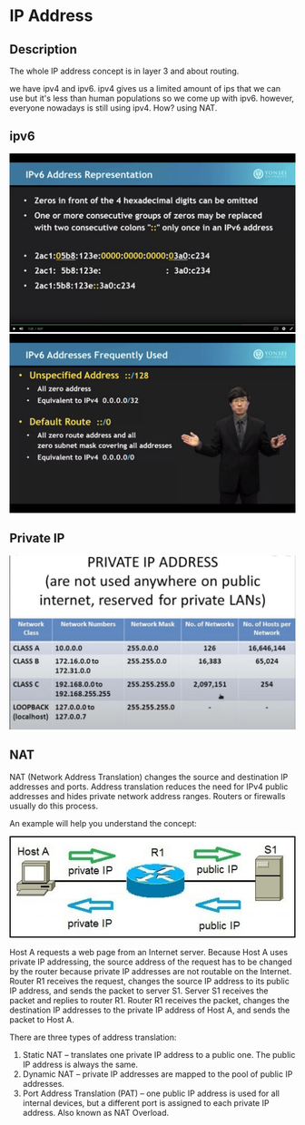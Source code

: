 # IP Address

## Description

The whole IP address concept is in layer 3 and about routing.

we have ipv4 and ipv6. ipv4 gives us a limited amount of ips that we can use but it's less than human populations so we come up with ipv6. however, everyone nowadays is still using ipv4. How? using NAT.

## ipv6

![491482eaa8e67c14783461caf5295d4c.png](../../../_resources/491482eaa8e67c14783461caf5295d4c.png)
![c07168207a5abfd7ddd0dfcae1842dfb.png](../../../_resources/c07168207a5abfd7ddd0dfcae1842dfb.png)

## Private IP

![93fbf8a105550b9844753ed8717a4420.png](../../../_resources/93fbf8a105550b9844753ed8717a4420.png)

## NAT

NAT (Network Address Translation) changes the source and destination IP addresses and ports. Address translation reduces the need for IPv4 public addresses and hides private network address ranges. Routers or firewalls usually do this process.

An example will help you understand the concept:

![2f587588a9a03573793fe207ec2fc910.png](../../../_resources/2f587588a9a03573793fe207ec2fc910.png)

Host A requests a web page from an Internet server. Because Host A uses private IP addressing, the source address of the request has to be changed by the router because private IP addresses are not routable on the Internet. Router R1 receives the request, changes the source IP address to its public IP address, and sends the packet to server S1. Server S1 receives the packet and replies to router R1. Router R1 receives the packet, changes the destination IP addresses to the private IP address of Host A, and sends the packet to Host A.

There are three types of address translation:

1. Static NAT – translates one private IP address to a public one. The public IP address is always the same.
2. Dynamic NAT – private IP addresses are mapped to the pool of public IP addresses.
3. Port Address Translation (PAT) – one public IP address is used for all internal devices, but a different port is assigned to each private IP address. Also known as NAT Overload.
